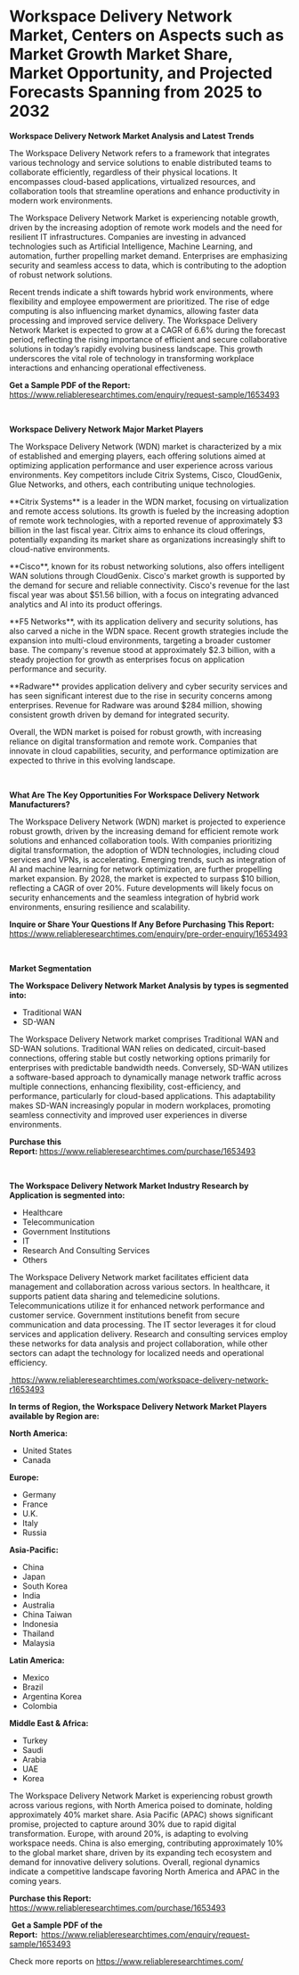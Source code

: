 <p><h1>Workspace Delivery Network Market, Centers on Aspects such as Market Growth Market Share, Market Opportunity, and Projected Forecasts Spanning from 2025 to 2032</h1></p><p><strong>Workspace Delivery Network Market Analysis and Latest Trends</strong></p>
<p><p>The Workspace Delivery Network refers to a framework that integrates various technology and service solutions to enable distributed teams to collaborate efficiently, regardless of their physical locations. It encompasses cloud-based applications, virtualized resources, and collaboration tools that streamline operations and enhance productivity in modern work environments.</p><p>The Workspace Delivery Network Market is experiencing notable growth, driven by the increasing adoption of remote work models and the need for resilient IT infrastructures. Companies are investing in advanced technologies such as Artificial Intelligence, Machine Learning, and automation, further propelling market demand. Enterprises are emphasizing security and seamless access to data, which is contributing to the adoption of robust network solutions.</p><p>Recent trends indicate a shift towards hybrid work environments, where flexibility and employee empowerment are prioritized. The rise of edge computing is also influencing market dynamics, allowing faster data processing and improved service delivery. The Workspace Delivery Network Market is expected to grow at a CAGR of 6.6% during the forecast period, reflecting the rising importance of efficient and secure collaborative solutions in today’s rapidly evolving business landscape. This growth underscores the vital role of technology in transforming workplace interactions and enhancing operational effectiveness.</p></p>
<p><strong>Get a Sample PDF of the Report:&nbsp;</strong> <a href="https://www.reliableresearchtimes.com/enquiry/request-sample/1653493?utm_campaign=3291&utm_medium=2&utm_source=Github&utm_content=ia&utm_term=08032025&utm_id=workspace-delivery-network">https://www.reliableresearchtimes.com/enquiry/request-sample/1653493</a></p>
<p>&nbsp;</p>
<p><strong>Workspace Delivery Network Major Market Players</strong></p>
<p><p>The Workspace Delivery Network (WDN) market is characterized by a mix of established and emerging players, each offering solutions aimed at optimizing application performance and user experience across various environments. Key competitors include Citrix Systems, Cisco, CloudGenix, Glue Networks, and others, each contributing unique technologies.</p><p>**Citrix Systems** is a leader in the WDN market, focusing on virtualization and remote access solutions. Its growth is fueled by the increasing adoption of remote work technologies, with a reported revenue of approximately $3 billion in the last fiscal year. Citrix aims to enhance its cloud offerings, potentially expanding its market share as organizations increasingly shift to cloud-native environments.</p><p>**Cisco**, known for its robust networking solutions, also offers intelligent WAN solutions through CloudGenix. Cisco's market growth is supported by the demand for secure and reliable connectivity. Cisco's revenue for the last fiscal year was about $51.56 billion, with a focus on integrating advanced analytics and AI into its product offerings.</p><p>**F5 Networks**, with its application delivery and security solutions, has also carved a niche in the WDN space. Recent growth strategies include the expansion into multi-cloud environments, targeting a broader customer base. The company's revenue stood at approximately $2.3 billion, with a steady projection for growth as enterprises focus on application performance and security.</p><p>**Radware** provides application delivery and cyber security services and has seen significant interest due to the rise in security concerns among enterprises. Revenue for Radware was around $284 million, showing consistent growth driven by demand for integrated security.</p><p>Overall, the WDN market is poised for robust growth, with increasing reliance on digital transformation and remote work. Companies that innovate in cloud capabilities, security, and performance optimization are expected to thrive in this evolving landscape.</p></p>
<p>&nbsp;</p>
<p><strong>What Are The Key Opportunities For Workspace Delivery Network Manufacturers?</strong></p>
<p><p>The Workspace Delivery Network (WDN) market is projected to experience robust growth, driven by the increasing demand for efficient remote work solutions and enhanced collaboration tools. With companies prioritizing digital transformation, the adoption of WDN technologies, including cloud services and VPNs, is accelerating. Emerging trends, such as integration of AI and machine learning for network optimization, are further propelling market expansion. By 2028, the market is expected to surpass $10 billion, reflecting a CAGR of over 20%. Future developments will likely focus on security enhancements and the seamless integration of hybrid work environments, ensuring resilience and scalability.</p></p>
<p><strong>Inquire or Share Your Questions If Any Before Purchasing This Report:</strong> <a href="https://www.reliableresearchtimes.com/enquiry/pre-order-enquiry/1653493?utm_campaign=3291&utm_medium=2&utm_source=Github&utm_content=ia&utm_term=08032025&utm_id=workspace-delivery-network">https://www.reliableresearchtimes.com/enquiry/pre-order-enquiry/1653493</a></p>
<p>&nbsp;</p>
<p><strong>Market Segmentation</strong></p>
<p><strong>The Workspace Delivery Network Market Analysis by types is segmented into:</strong></p>
<p><ul><li>Traditional WAN</li><li>SD-WAN</li></ul></p>
<p><p>The Workspace Delivery Network market comprises Traditional WAN and SD-WAN solutions. Traditional WAN relies on dedicated, circuit-based connections, offering stable but costly networking options primarily for enterprises with predictable bandwidth needs. Conversely, SD-WAN utilizes a software-based approach to dynamically manage network traffic across multiple connections, enhancing flexibility, cost-efficiency, and performance, particularly for cloud-based applications. This adaptability makes SD-WAN increasingly popular in modern workplaces, promoting seamless connectivity and improved user experiences in diverse environments.</p></p>
<p><strong>Purchase this Report:&nbsp;</strong><a href="https://www.reliableresearchtimes.com/purchase/1653493?utm_campaign=3291&utm_medium=2&utm_source=Github&utm_content=ia&utm_term=08032025&utm_id=workspace-delivery-network">https://www.reliableresearchtimes.com/purchase/1653493</a></p>
<p>&nbsp;</p>
<p><strong>The Workspace Delivery Network Market Industry Research by Application is segmented into:</strong></p>
<p><ul><li>Healthcare</li><li>Telecommunication</li><li>Government Institutions</li><li>IT</li><li>Research And Consulting Services</li><li>Others</li></ul></p>
<p><p>The Workspace Delivery Network market facilitates efficient data management and collaboration across various sectors. In healthcare, it supports patient data sharing and telemedicine solutions. Telecommunications utilize it for enhanced network performance and customer service. Government institutions benefit from secure communication and data processing. The IT sector leverages it for cloud services and application delivery. Research and consulting services employ these networks for data analysis and project collaboration, while other sectors can adapt the technology for localized needs and operational efficiency.</p></p>
<p><a href="https://www.reliableresearchtimes.com/workspace-delivery-network-r1653493?utm_campaign=3291&utm_medium=2&utm_source=Github&utm_content=ia&utm_term=08032025&utm_id=workspace-delivery-network">&nbsp;https://www.reliableresearchtimes.com/workspace-delivery-network-r1653493</a></p>
<p><strong>In terms of Region, the Workspace Delivery Network Market Players available by Region are:</strong></p>
<p>
    <p> <strong> North America: </strong>
        <ul>
            <li>United States</li>
            <li>Canada</li>
        </ul>
        </p> 
    <p> <strong> Europe: </strong>
        <ul>
            <li>Germany</li>
            <li>France</li>
            <li>U.K.</li>
            <li>Italy</li>
            <li>Russia</li>
        </ul>
        </p> 
    <p> <strong> Asia-Pacific: </strong>
        <ul>
            <li>China</li>
            <li>Japan</li>
            <li>South Korea</li>
            <li>India</li>
            <li>Australia</li>
            <li>China Taiwan</li>
            <li>Indonesia</li>
            <li>Thailand</li>
            <li>Malaysia</li>
        </ul>
        </p> 
    <p> <strong> Latin America: </strong>
        <ul>
            <li>Mexico</li>
            <li>Brazil</li>
            <li>Argentina Korea</li>
            <li>Colombia</li>
        </ul>
        </p> 
    <p> <strong> Middle East & Africa: </strong>
        <ul>
            <li>Turkey</li>
            <li>Saudi</li>
            <li>Arabia</li>
            <li>UAE</li>
            <li>Korea</li>
        </ul>
    </p>
    </p>
<p><p>The Workspace Delivery Network Market is experiencing robust growth across various regions, with North America poised to dominate, holding approximately 40% market share. Asia Pacific (APAC) shows significant promise, projected to capture around 30% due to rapid digital transformation. Europe, with around 20%, is adapting to evolving workspace needs. China is also emerging, contributing approximately 10% to the global market share, driven by its expanding tech ecosystem and demand for innovative delivery solutions. Overall, regional dynamics indicate a competitive landscape favoring North America and APAC in the coming years.</p></p>
<p><strong>Purchase this Report: </strong><a href="https://www.reliableresearchtimes.com/purchase/1653493?utm_campaign=3291&utm_medium=2&utm_source=Github&utm_content=ia&utm_term=08032025&utm_id=workspace-delivery-network">https://www.reliableresearchtimes.com/purchase/1653493</a></p>
<p>&nbsp;<strong>Get a Sample PDF of the Report:&nbsp;&nbsp;</strong><a href="https://www.reliableresearchtimes.com/enquiry/request-sample/1653493?utm_campaign=3291&utm_medium=2&utm_source=Github&utm_content=ia&utm_term=08032025&utm_id=workspace-delivery-network">https://www.reliableresearchtimes.com/enquiry/request-sample/1653493</a></p>
<p><strong></strong></p>
<p>Check more reports on <a href="https://www.reliableresearchtimes.com/?utm_campaign=3291&utm_medium=2&utm_source=Github&utm_content=ia&utm_term=08032025&utm_id=workspace-delivery-network">https://www.reliableresearchtimes.com/</a></p>